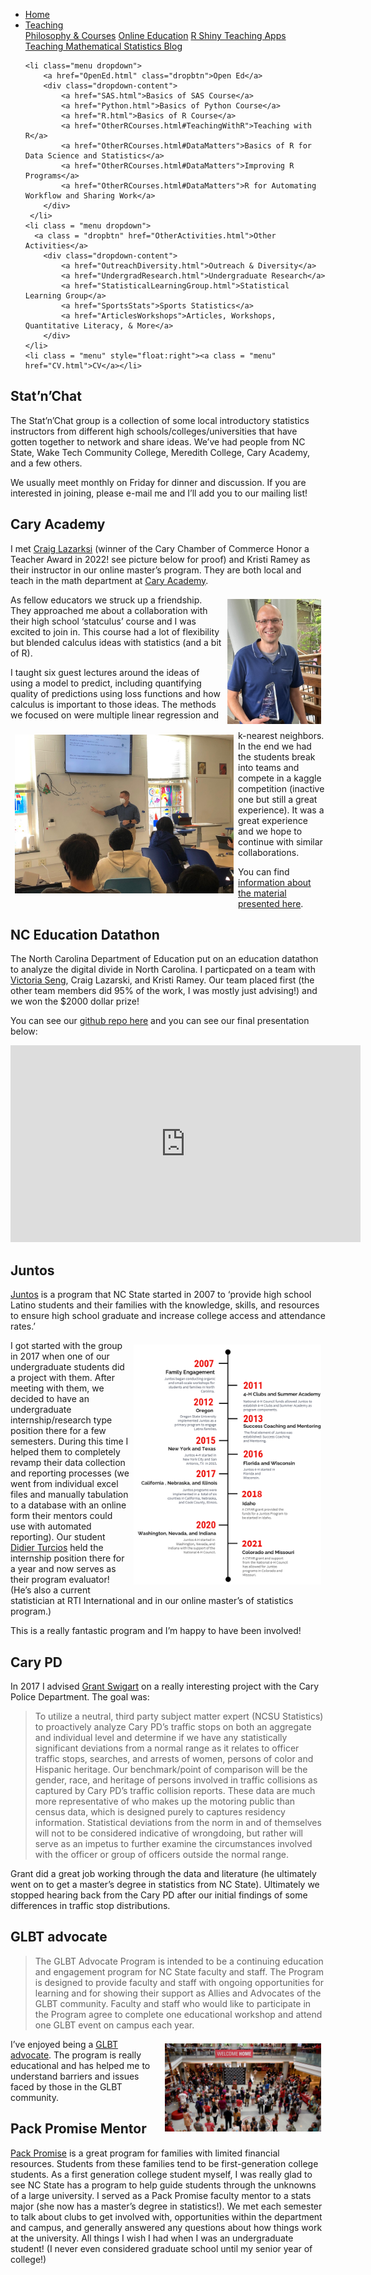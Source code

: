 
<head>
  <link rel="stylesheet" href="../css/styles.css">
</head>

<ul class = "menu">
    <li class = "menu"><a class = "menu" href="../index.html">Home</a></li>
    <li class="menu dropdown">
        <a href="Teaching.html" class="dropbtn">Teaching</a>
        <div class="dropdown-content">
            <a href="PhilosophyCourses.html">Philosophy & Courses</a>
            <a href="Online.html">Online Education</a>
            <a href="ShinyApps.html">R Shiny Teaching Apps</a>
            <a href="MathStat.html">Teaching Mathematical Statistics Blog</a>
        </div>
     </li>
    
    <li class="menu dropdown">
        <a href="OpenEd.html" class="dropbtn">Open Ed</a>
        <div class="dropdown-content">
            <a href="SAS.html">Basics of SAS Course</a>
            <a href="Python.html">Basics of Python Course</a>
            <a href="R.html">Basics of R Course</a>
            <a href="OtherRCourses.html#TeachingWithR">Teaching with R</a>
            <a href="OtherRCourses.html#DataMatters">Basics of R for Data Science and Statistics</a>
            <a href="OtherRCourses.html#DataMatters">Improving R Programs</a>
            <a href="OtherRCourses.html#DataMatters">R for Automating Workflow and Sharing Work</a>
        </div>
     </li>
    <li class = "menu dropdown">
      <a class = "dropbtn" href="OtherActivities.html">Other Activities</a>
        <div class="dropdown-content">
            <a href="OutreachDiversity.html">Outreach & Diversity</a>
            <a href="UndergradResearch.html">Undergraduate Research</a>
            <a href="StatisticalLearningGroup.html">Statistical Learning Group</a>
            <a href="SportsStats">Sports Statistics</a>
            <a href="ArticlesWorkshops">Articles, Workshops, Quantitative Literacy, & More</a>
        </div>
    </li>
    <li class = "menu" style="float:right"><a class = "menu" href="CV.html">CV</a></li>
</ul>

<br style = "display: block; content: ''; margin-top: 10; ">


## Stat’n’Chat

The Stat’n’Chat group is a collection of some local introductory
statistics instructors from different high schools/colleges/universities
that have gotten together to network and share ideas. We’ve had people
from NC State, Wake Tech Community College, Meredith College, Cary
Academy, and a few others.

We usually meet monthly on Friday for dinner and discussion. If you are
interested in joining, please e-mail me and I’ll add you to our mailing
list!

## Cary Academy

I met [Craig Lazarksi](https://www.linkedin.com/in/craig-lazarski/)
(winner of the Cary Chamber of Commerce Honor a Teacher Award in 2022!
see picture below for proof) and Kristi Ramey as their instructor in our
online master’s program. They are both local and teach in the math
department at [Cary Academy](https://www.caryacademy.org/).

<div style="float: right; padding: 7px 7px 7px 7px;">

<img src = "../images/CraigAward.jpg" alt = "Craig with his Honor a Teacher Award" width = "150">

</div>

As fellow educators we struck up a friendship. They approached me about
a collaboration with their high school ‘statculus’ course and I was
excited to join in. This course had a lot of flexibility but blended
calculus ideas with statistics (and a bit of R).

<div style="float: left; padding: 7px 7px 7px 7px;">

<img src = "../images/JustinCaryAcademy.jpg" alt = "Justin teaching at Cary Academy" width = "350">

</div>

I taught six guest lectures around the ideas of using a model to
predict, including quantifying quality of predictions using loss
functions and how calculus is important to those ideas. The methods we
focused on were multiple linear regression and k-nearest neighbors. In
the end we had the students break into teams and compete in a kaggle
competition (inactive one but still a great experience). It was a great
experience and we hope to continue with similar collaborations.

You can find [information about the material presented
here](https://github.com/jbpost2/caryAcademy).

## NC Education Datathon

The North Carolina Department of Education put on an education datathon
to analyze the digital divide in North Carolina. I particpated on a team
with [Victoria Seng](https://www.linkedin.com/in/victoria-seng/), Craig
Lazarski, and Kristi Ramey. Our team placed first (the other team
members did 95% of the work, I was mostly just advising!) and we won the
$2000 dollar prize!

You can see our [github repo
here](https://github.com/jbpost2/Edu-tastic) and you can see our final
presentation below:

<iframe width="560" height="315" src="https://www.youtube.com/embed/qPrM3FqpAf8" title="YouTube video player" frameborder="0" allow="accelerometer; autoplay; clipboard-write; encrypted-media; gyroscope; picture-in-picture" allowfullscreen>
</iframe>

## Juntos

[Juntos](https://juntos.dasa.ncsu.edu/#) is a program that NC State
started in 2007 to ‘provide high school Latino students and their
families with the knowledge, skills, and resources to ensure high school
graduate and increase college access and attendance rates.’

<div style="float: right; padding: 7px 7px 7px 7px;">

<img src = "../images/TL-2.png" alt = "Juntos timeline" width = "300">

</div>

I got started with the group in 2017 when one of our undergraduate
students did a project with them. After meeting with them, we decided to
have an undergraduate internship/research type position there for a few
semesters. During this time I helped them to completely revamp their
data collection and reporting processes (we went from individual excel
files and manually tabulation to a database with an online form their
mentors could use with automated reporting). Our student [Didier
Turcios](https://www.linkedin.com/in/didierturcios/) held the internship
position there for a year and now serves as their program evaluator!
(He’s also a current statistician at RTI International and in our online
master’s of statistics program.)

This is a really fantastic program and I’m happy to have been involved!

## Cary PD

In 2017 I advised [Grant
Swigart](https://www.linkedin.com/in/grantswigart/) on a really
interesting project with the Cary Police Department. The goal was:

> To utilize a neutral, third party subject matter expert (NCSU
> Statistics) to proactively analyze Cary PD’s traffic stops on both an
> aggregate and individual level and determine if we have any
> statistically significant deviations from a normal range as it relates
> to officer traffic stops, searches, and arrests of women, persons of
> color and Hispanic heritage. Our benchmark/point of comparison will be
> the gender, race, and heritage of persons involved in traffic
> collisions as captured by Cary PD’s traffic collision reports. These
> data are much more representative of who makes up the motoring public
> than census data, which is designed purely to captures residency
> information. Statistical deviations from the norm in and of themselves
> will not to be considered indicative of wrongdoing, but rather will
> serve as an impetus to further examine the circumstances involved with
> the officer or group of officers outside the normal range.

Grant did a great job working through the data and literature (he
ultimately went on to get a master’s degree in statistics from NC
State). Ultimately we stopped hearing back from the Cary PD after our
initial findings of some differences in traffic stop distributions.

## GLBT advocate

> The GLBT Advocate Program is intended to be a continuing education and
> engagement program for NC State faculty and staff. The Program is
> designed to provide faculty and staff with ongoing opportunities for
> learning and for showing their support as Allies and Advocates of the
> GLBT community. Faculty and staff who would like to participate in the
> Program agree to complete one educational workshop and attend one GLBT
> event on campus each year.

<div style="float: right; padding: 7px 7px 7px 7px;">

<img src = "../images/WWW.RespectPack.2017.jpg" alt = "NC State Talley" width = "250">

</div>

I’ve enjoyed being a [GLBT
advocate](https://diversity.ncsu.edu/glbt/glbt-advocate-list/). The
program is really educational and has helped me to understand barriers
and issues faced by those in the GLBT community.

## Pack Promise Mentor

[Pack Promise](https://news.ncsu.edu/tag/pack-promise/) is a great
program for families with limited financial resources. Students from
these families tend to be first-generation college students. As a first
generation college student myself, I was really glad to see NC State has
a program to help guide students through the unknowns of a large
university. I served as a Pack Promise faculty mentor to a stats major
(she now has a master’s degree in statistics!). We met each semester to
talk about clubs to get involved with, opportunities within the
department and campus, and generally answered any questions about how
things work at the university. All things I wish I had when I was an
undergraduate student! (I never even considered graduate school until my
senior year of college!)
